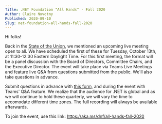 ```yaml
---
Title: .NET Foundation "All Hands" - Fall 2020
Author: Claire Novotny
Published: 2020-09-10
Slug: net-foundation-all-hands-fall-2020
---
```


Hi folks!

Back in the [State of the Union](/blog/2020/07/30/state-of-the-net-foundation-summer-2020), we mentioned an upcoming live meeting open to all. We have scheduled the first of these for Tuesday, October 13th, at 11:30-12:30 Eastern Daylight Time. For this first meeting, the format will be a panel discussion with the Board of Directors, Committee Chairs, and the Executive Director. The event will take place via Teams Live Meetings and feature live Q&A from questions submitted from the public. We'll also take questions in advance.

Submit questions in advance with [this form](), and during the event with Teams' Q&A feature. We realize that the audience for .NET is global and as we will continue to hold these quarterly, we will vary the time to accomodate different time zones. The full recording will always be available afterwards.

To join the event, use this link: https://aka.ms/dnf/all-hands-fall-2020